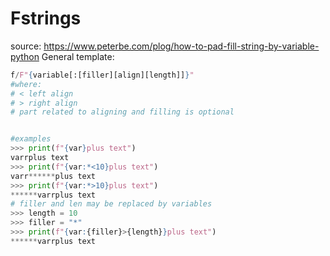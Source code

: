 # Fstrings
source: https://www.peterbe.com/plog/how-to-pad-fill-string-by-variable-python
General template:
```python
f/F"{variable[:[filler][align][length]]}"
#where:
# < left align
# > right align
# part related to aligning and filling is optional  


#examples
>>> print(f"{var}plus text")  
varrplus text
>>> print(f"{var:*<10}plus text")  
varr******plus text  
>>> print(f"{var:*>10}plus text")  
******varrplus text
# filler and len may be replaced by variables
>>> length = 10  
>>> filler = "*"
>>> print(f"{var:{filler}>{length}}plus text")  
******varrplus text
```

<!--stackedit_data:
eyJoaXN0b3J5IjpbMTkzNDMxNjE1Nl19
-->